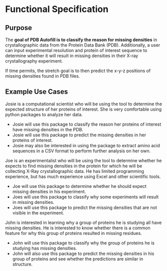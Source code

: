 # Functional Specification


## Purpose

The **goal of PDB Autofill is to classify the reason for missing densities** in crystallographic data from the Protein Data Bank (PDB). Additionally, a user can input experimental resolution and protein of interest sequence to determine whether it will result in missing densities in their X-ray crystallography experiment.

If time permits, the stretch goal is to then predict the x-y-z positions of missing densities found in PDB files.


## Example Use Cases

Josie is a computational scientist who will be using the tool to determine the expected structure of her proteins of interest. She is very comfortable using python packages to analyze her data.

* Josie will use this package to classify the reason her proteins of interest have missing densities in the PDB.
* Josie will use this package to predict the missing densities in her proteins of interest.
* Josie may also be interested in using the package to extract amino acid sequences in a CSV format to perform further analysis on her own.


Joe is an experimentalist who will be using the tool to determine whether he expects to find missing densities in the protein for which he will be collecting X-Ray crystallographic data. He has limited programming experience, but has much experience using Excel and other scientific tools.

* Joe will use this package to determine whether he should expect missing densities in his experiment.
* Joes will use this package to classify why some experiments will result in missing densities.
* Joes will use this package to predict the missing densities that are not visible in the experiment.


John is interested in learning why a group of proteins he is studying all have missing densities. He is interested to know whether there is a common feature for why this group of proteins resulted in missing residues.

* John will use this package to classify why the group of proteins he is studying has missing densities.
* John will also use this package to predict the missing densities in his group of proteins and see whether the predictions are similar in structure.
